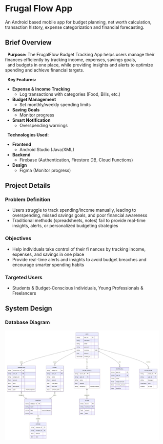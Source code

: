 # Frugal Flow App
An Android based mobile app for budget planning, net worth calculation, transaction history, expense categorization and financial forecasting.

## Brief Overview
&nbsp; **Purpose:**
The FrugalFlow Budget Tracking App helps users manage their finances efficiently by tracking income, expenses, savings goals, 
&nbsp; &nbsp; &nbsp; &nbsp; &nbsp; &nbsp; &nbsp; &nbsp; &nbsp; &nbsp; and budgets in one place, while providing insights and alerts to optimize spending and achieve financial targets.

&nbsp; **Key Features:**  
- **Expense & Income Tracking**
  - Log transactions with categories (Food, Bills, etc.)
- **Budget Management**
  - Set monthly/weekly spending limits
- **Saving Goals**
  - Monitor progress
- **Smart Notification**
  - Overspending warnings

&nbsp; **Technologies Used:**
- **Frontend**
  - Android Studio (Java/XML)
- **Backend**
  - Firebase (Authentication, Firestore DB, Cloud Functions)
- **Design**
  - Figma (Monitor progress)

## Project Details

### Problem Definition
- Users struggle to track spending/income manually, leading to overspending, missed savings goals, and poor financial awareness
- Traditional methods (spreadsheets, notes) fail to provide real-time insights, alerts, or personalized budgeting strategies

### Objectives
- Help individuals take control of their fi nances by tracking income, expenses, and savings in one place
- Provide real-time alerts and insights to avoid budget breaches and encourage smarter spending habits

### Targeted Users
- Students & Budget-Conscious Individuals, Young Professionals & Freelancers

## System Design

### Database Diagram

![Alt Text](Database-Diagram.png)
